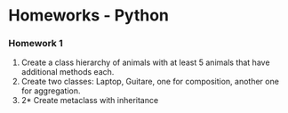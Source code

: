 # Homeworks - Python

### Homework 1
1. Create a class hierarchy of animals with at least 5 animals that have additional methods each.
2. Create two classes: Laptop, Guitare, one for composition, another one for aggregation.
2. 2* Create metaclass with inheritance